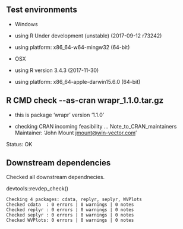 

## Test environments

 * Windows
 * using R Under development (unstable) (2017-09-12 r73242)
 * using platform: x86_64-w64-mingw32 (64-bit)
 
 * OSX 
 * using R version 3.4.3 (2017-11-30)
 * using platform: x86_64-apple-darwin15.6.0 (64-bit)

## R CMD check --as-cran wrapr_1.1.0.tar.gz 

 * this is package ‘wrapr’ version ‘1.1.0’

 * checking CRAN incoming feasibility ...
    Note_to_CRAN_maintainers
    Maintainer: ‘John Mount <jmount@win-vector.com>’

Status: OK

## Downstream dependencies

Checked all downstream dependnecies.

devtools::revdep_check()

    Checking 4 packages: cdata, replyr, seplyr, WVPlots
    Checked cdata  : 0 errors | 0 warnings | 0 notes
    Checked replyr : 0 errors | 0 warnings | 0 notes
    Checked seplyr : 0 errors | 0 warnings | 0 notes
    Checked WVPlots: 0 errors | 0 warnings | 0 notes
